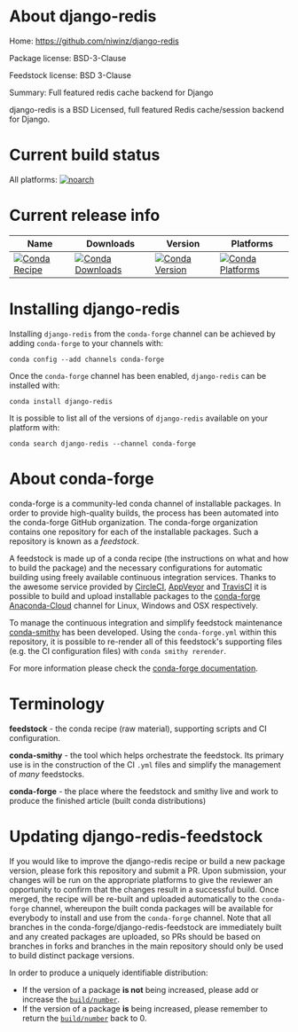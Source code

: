 About django-redis
==================

Home: https://github.com/niwinz/django-redis

Package license: BSD-3-Clause

Feedstock license: BSD 3-Clause

Summary: Full featured redis cache backend for Django

django-redis is a BSD Licensed, full featured Redis cache/session backend for Django.


Current build status
====================

All platforms:
[![noarch](https://img.shields.io/circleci/project/github/conda-forge/django-redis-feedstock/master.svg?label=noarch)](https://circleci.com/gh/conda-forge/django-redis-feedstock)

Current release info
====================

| Name | Downloads | Version | Platforms |
| --- | --- | --- | --- |
| [![Conda Recipe](https://img.shields.io/badge/recipe-django--redis-green.svg)](https://anaconda.org/conda-forge/django-redis) | [![Conda Downloads](https://img.shields.io/conda/dn/conda-forge/django-redis.svg)](https://anaconda.org/conda-forge/django-redis) | [![Conda Version](https://img.shields.io/conda/vn/conda-forge/django-redis.svg)](https://anaconda.org/conda-forge/django-redis) | [![Conda Platforms](https://img.shields.io/conda/pn/conda-forge/django-redis.svg)](https://anaconda.org/conda-forge/django-redis) |

Installing django-redis
=======================

Installing `django-redis` from the `conda-forge` channel can be achieved by adding `conda-forge` to your channels with:

```
conda config --add channels conda-forge
```

Once the `conda-forge` channel has been enabled, `django-redis` can be installed with:

```
conda install django-redis
```

It is possible to list all of the versions of `django-redis` available on your platform with:

```
conda search django-redis --channel conda-forge
```


About conda-forge
=================

conda-forge is a community-led conda channel of installable packages.
In order to provide high-quality builds, the process has been automated into the
conda-forge GitHub organization. The conda-forge organization contains one repository
for each of the installable packages. Such a repository is known as a *feedstock*.

A feedstock is made up of a conda recipe (the instructions on what and how to build
the package) and the necessary configurations for automatic building using freely
available continuous integration services. Thanks to the awesome service provided by
[CircleCI](https://circleci.com/), [AppVeyor](http://www.appveyor.com/)
and [TravisCI](https://travis-ci.org/) it is possible to build and upload installable
packages to the [conda-forge](https://anaconda.org/conda-forge)
[Anaconda-Cloud](http://docs.anaconda.org/) channel for Linux, Windows and OSX respectively.

To manage the continuous integration and simplify feedstock maintenance
[conda-smithy](http://github.com/conda-forge/conda-smithy) has been developed.
Using the ``conda-forge.yml`` within this repository, it is possible to re-render all of
this feedstock's supporting files (e.g. the CI configuration files) with ``conda smithy rerender``.

For more information please check the [conda-forge documentation](https://conda-forge.org/docs/).

Terminology
===========

**feedstock** - the conda recipe (raw material), supporting scripts and CI configuration.

**conda-smithy** - the tool which helps orchestrate the feedstock.
                   Its primary use is in the construction of the CI ``.yml`` files
                   and simplify the management of *many* feedstocks.

**conda-forge** - the place where the feedstock and smithy live and work to
                  produce the finished article (built conda distributions)


Updating django-redis-feedstock
===============================

If you would like to improve the django-redis recipe or build a new
package version, please fork this repository and submit a PR. Upon submission,
your changes will be run on the appropriate platforms to give the reviewer an
opportunity to confirm that the changes result in a successful build. Once
merged, the recipe will be re-built and uploaded automatically to the
`conda-forge` channel, whereupon the built conda packages will be available for
everybody to install and use from the `conda-forge` channel.
Note that all branches in the conda-forge/django-redis-feedstock are
immediately built and any created packages are uploaded, so PRs should be based
on branches in forks and branches in the main repository should only be used to
build distinct package versions.

In order to produce a uniquely identifiable distribution:
 * If the version of a package **is not** being increased, please add or increase
   the [``build/number``](http://conda.pydata.org/docs/building/meta-yaml.html#build-number-and-string).
 * If the version of a package **is** being increased, please remember to return
   the [``build/number``](http://conda.pydata.org/docs/building/meta-yaml.html#build-number-and-string)
   back to 0.